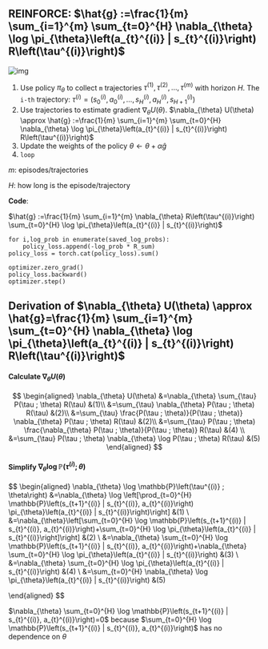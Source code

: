 ## REINFORCE: $\hat{g} :=\frac{1}{m} \sum_{i=1}^{m} \sum_{t=0}^{H} \nabla_{\theta} \log \pi_{\theta}\left(a_{t}^{(i)} | s_{t}^{(i)}\right) R\left(\tau^{(i)}\right)$


![img](https://spinningup.openai.com/en/latest/_images/math/47a7bd5139a29bc2d2dc85cef12bba4b07b1e831.svg)


1. Use policy $\pi_{\theta}$ to collect `m` trajectories $\tau^{(1)}, \tau^{(2)}, \ldots, \tau^{(m)}$ with horizon $H$. The `i-th` trajectory: $\tau^{(i)}=\left(s_{0}^{(i)}, a_{0}^{(i)}, \ldots, s_{H}^{(i)}, a_{H}^{(i)}, s_{H+1}^{(i)}\right)$
2. Use trajectories to estimate gradient $\nabla_{\theta} U(\theta)$. $\nabla_{\theta} U(\theta) \approx \hat{g} :=\frac{1}{m} \sum_{i=1}^{m} \sum_{t=0}^{H} \nabla_{\theta} \log \pi_{\theta}\left(a_{t}^{(i)} | s_{t}^{(i)}\right) R\left(\tau^{(i)}\right)$
3. Update the weights of the policy $\theta \leftarrow \theta+\alpha \hat{g}$
4. `loop`

$m$: episodes/trajectories

$H$: how long is the episode/trajectory


**Code**:

$\hat{g} :=\frac{1}{m} \sum_{i=1}^{m} \nabla_{\theta} R\left(\tau^{(i)}\right) \sum_{t=0}^{H} \log \pi_{\theta}\left(a_{t}^{(i)} | s_{t}^{(i)}\right)$

```
for i,log_prob in enumerate(saved_log_probs):
    policy_loss.append(-log_prob * R_sum)
policy_loss = torch.cat(policy_loss).sum()

optimizer.zero_grad()
policy_loss.backward()
optimizer.step()
```


## Derivation of $\nabla_{\theta} U(\theta) \approx \hat{g}=\frac{1}{m} \sum_{i=1}^{m} \sum_{t=0}^{H} \nabla_{\theta} \log \pi_{\theta}\left(a_{t}^{(i)} | s_{t}^{(i)}\right) R\left(\tau^{(i)}\right)$

#### Calculate $\nabla_{\theta} U(\theta)$

$$
\begin{aligned} \nabla_{\theta} U(\theta) &=\nabla_{\theta} \sum_{\tau} P(\tau ; \theta) R(\tau) &(1)\\ &=\sum_{\tau} \nabla_{\theta} P(\tau ; \theta) R(\tau) &(2)\\ &=\sum_{\tau} \frac{P(\tau ; \theta)}{P(\tau ; \theta)} \nabla_{\theta} P(\tau ; \theta) R(\tau) &(2)\\ &=\sum_{\tau} P(\tau ; \theta) \frac{\nabla_{\theta} P(\tau ; \theta)}{P(\tau ; \theta)} R(\tau) &(4) \\ &=\sum_{\tau} P(\tau ; \theta) \nabla_{\theta} \log P(\tau ; \theta) R(\tau) &(5) \end{aligned}
$$

#### Simplify $\nabla_{\theta} \log \mathbb{P}\left(\tau^{(i)} ; \theta\right)$

$$
\begin{aligned} \nabla_{\theta} \log \mathbb{P}\left(\tau^{(i)} ; \theta\right) &=\nabla_{\theta} \log \left[\prod_{t=0}^{H} \mathbb{P}\left(s_{t+1}^{(i)} | s_{t}^{(i)}, a_{t}^{(i)}\right) \pi_{\theta}\left(a_{t}^{(i)} | s_{t}^{(i)}\right)\right] &(1) \\ &=\nabla_{\theta}\left[\sum_{t=0}^{H} \log \mathbb{P}\left(s_{t+1}^{(i)} | s_{t}^{(i)}, a_{t}^{(i)}\right)+\sum_{t=0}^{H} \log \pi_{\theta}\left(a_{t}^{(i)} | s_{t}^{(i)}\right]\right] &(2) \\ &=\nabla_{\theta} \sum_{t=0}^{H} \log \mathbb{P}\left(s_{t+1}^{(i)} | s_{t}^{(i)}, a_{t}^{(i)}\right)+\nabla_{\theta} \sum_{t=0}^{H} \log \pi_{\theta}\left(a_{t}^{(i)} | s_{t}^{(i)}\right) &(3) \\
&=\nabla_{\theta} \sum_{t=0}^{H} \log \pi_{\theta}\left(a_{t}^{(i)} | s_{t}^{(i)}\right) &(4) \\
&=\sum_{t=0}^{H} \nabla_{\theta} \log \pi_{\theta}\left(a_{t}^{(i)} | s_{t}^{(i)}\right) &(5)

 \end{aligned}
$$

$\nabla_{\theta} \sum_{t=0}^{H} \log \mathbb{P}\left(s_{t+1}^{(i)} | s_{t}^{(i)}, a_{t}^{(i)}\right)=0$ because $\sum_{t=0}^{H} \log \mathbb{P}\left(s_{t+1}^{(i)} | s_{t}^{(i)}, a_{t}^{(i)}\right)$ has no dependence on $\theta$
